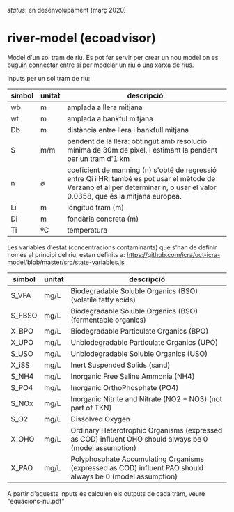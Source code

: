 _status_: en desenvolupament (març 2020)

# river-model (ecoadvisor)

Model d'un sol tram de riu. Es pot fer servir per crear un nou model on es
puguin connectar entre sí per modelar un riu o una xarxa de rius.

Inputs per un sol tram de riu:

|símbol|unitat|descripció|
|------|------|----------|
|wb    | m    |amplada a llera mitjana  |
|wt    | m    |amplada a bankful mitjana  |
|Db    | m    |distància entre llera i bankfull mitjana  |
|S     | m/m  |pendent de la llera: obtingut amb resolució mínima de 30m de pixel, i estimant la pendent per un tram d'1 km |
|n     | ø    |coeficient de manning (n) s'obté de regressió entre Qi i HRi també es pot usar el mètode de Verzano et al per determinar n, o usar el valor 0.0358, que és la mitjana europea. |
|Li    | m    |longitud tram (m) |
|Di    | m    |fondària concreta (m) |
|Ti    | ºC   |temperatura |

Les variables d'estat (concentracions contaminants) que s'han de definir només
al principi del riu, estan definits a:
https://github.com/icra/uct-icra-model/blob/master/src/state-variables.js

|símbol|unitat|descripció|
|------|------|----------|
|S_VFA | mg/L | Biodegradable   Soluble     Organics (BSO) (volatile fatty acids)
|S_FBSO| mg/L | Biodegradable   Soluble     Organics (BSO) (fermentable organics)
|X_BPO | mg/L | Biodegradable   Particulate Organics (BPO)
|X_UPO | mg/L | Unbiodegradable Particulate Organics (UPO)
|S_USO | mg/L | Unbiodegradable Soluble     Organics (USO)
|X_iSS | mg/L | Inert Suspended Solids (sand)
|S_NH4 | mg/L | Inorganic Free Saline Ammonia (NH4)
|S_PO4 | mg/L | Inorganic OrthoPhosphate (PO4)
|S_NOx | mg/L | Inorganic Nitrite and Nitrate (NO2 + NO3) (not part of TKN)
|S_O2  | mg/L | Dissolved Oxygen
|X_OHO | mg/L | Ordinary Heterotrophic Organisms (expressed as COD) influent OHO should always be 0 (model assumption)
|X_PAO | mg/L | Polyphosphate Accumulating Organisms (expressed as COD) influent PAO should always be 0 (model assumption)

A partir d'aquests inputs es calculen els outputs de cada tram, veure "equacions-riu.pdf"
